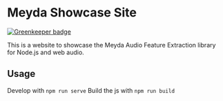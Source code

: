 # Meyda Showcase Site

[![Greenkeeper badge](https://badges.greenkeeper.io/hughrawlinson/meyda.github.io.svg)](https://greenkeeper.io/)

This is a website to showcase the Meyda Audio Feature Extraction library for Node.js and web audio.

## Usage

Develop with `npm run serve`
Build the js with `npm run build`
